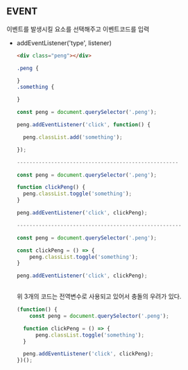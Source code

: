 ## EVENT



이벤트를 발생시킬 요소를 선택해주고 이벤트코드를 입력

- addEventListener('type', listener)

  ```html
  <div class="peng"></div>
  ```

  ```css
  .peng {
  
  }
  .something {
  
  }
  ```

  ```javascript
  const peng = document.querySelector('.peng');
  
  peng.addEventListener('click', function() {
  
  	peng.classList.add('something');
  
  });
  
  ----------------------------------------------------
  
  const peng = document.querySelector('.peng');
  
  function clickPeng() {
  	peng.classList.toggle('something');
  }
  
  peng.addEventListener('click', clickPeng);
  
  -----------------------------------------------------
  
  const peng = document.querySelector('.peng');
  
  const clickPeng = () => {
      peng.classList.toggle('something');
  }
  
  peng.addEventListener('click', clickPeng);
      
  ```

   위 3개의 코드는 전역변수로 사용되고 있어서 충돌의 우려가 있다.

  ```javascript
  (function() {
      const peng = document.querySelector('.peng');
  
  	function clickPeng = () => {
      	peng.classList.toggle('something');
  	}
  
  	peng.addEventListener('click', clickPeng);
  })();
  ```

  



